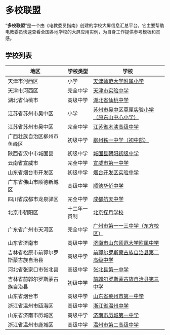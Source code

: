 <!-- 
    在本文“学校列表”表格部分中的数据来源/构成如下("school_location"、"school_type"、"school_name"默认来自issue)：
        地区："school_location"
        学校类型："school_type"
        学校：["school_name"](/school/list/"school_name")
-->
# 多校联盟

“**多校联盟**”是一个由《电教委员指南》创建的学校大屏信息汇总平台。它主要帮助电教委员快速查看全国各地学校的大屏应用实例，为自身工作提供参考模板和灵感。

## 学校列表

| 地区 | 学校类型 | 学校 |
| --- | --- | --- |
| 天津市河西区 | 小学 | [天津师范大学附属小学](/school/list/天津师范大学附属小学) |
| 天津市河西区 | 完全中学 | [天津市实验中学](/school/list/天津市实验中学) |
| 湖北省仙桃市 | 高级中学 | [湖北省仙桃中学](/school/list/湖北省仙桃中学) |
| 江苏省苏州市吴中区 | 小学 | [苏州市吴中区莫厘实验小学（原东山中心小学）](/school/list/苏州市吴中区莫厘实验小学（原东山中心小学）) |
| 江苏省苏州市吴中区 | 完全中学 | [江苏省木渎高级中学](/school/list/江苏省木渎高级中学) |
| 广西壮族自治区柳州市鱼峰区 | 初级中学 | [柳州铁一中学（初中部）](/school/list/柳州铁一中学（初中部）) |
| 陕西省汉中市城固县 | 初级中学 | [城固县朝阳初级中学](/school/list/城固县朝阳初级中学) |
| 云南省宣威市 | 完全中学 | [宣威市第一中学](/school/list/宣威市第一中学) |
| 山东省烟台市开发区 | 初级中学 | [烟台开发区实验中学](/school/list/烟台开发区实验中学) |
| 广东省佛山市顺德新城区 | 高级中学 | [顺德华侨中学](/school/list/顺德华侨中学) |
| 四川省成都市龙泉驿区 | 完全中学 | [成都航天中学](/school/list/成都航天中学) |
| 北京市朝阳区 | 十二年一贯制 | [北京探月学校](/school/list/北京探月学校) |
| 广东省广州市天河区 | 完全中学 | [广州市第一一三中学（东方校区）](/school/list/广州市第一一三中学（东方校区）) |
| 山东省济南市 | 高级中学 | [济南市山东师范大学附属中学](/school/list/济南市山东师范大学附属中学) |
| 吉林省松原市前郭尔罗斯蒙古族自治县 | 高级中学 | [前郭尔罗斯蒙古族自治县第二高级中学](/school/list/前郭尔罗斯蒙古族自治县第二高级中学) |
| 河北省张家口市张北县 | 高级中学 | [张北县第一中学](/school/list/张北县第一中学) |
| 吉林省前郭尔罗斯蒙古族自治县 | 初级中学 | [前郭尔罗斯蒙古族自治县第三中学](/school/list/前郭尔罗斯蒙古族自治县第三中学) |
| 山东省烟台市 | 高级中学 | [山东省莱州市第一中学](/school/list/山东省莱州市第一中学) |
| 浙江省温州市瓯海区 | 高级中学 | [浙江省温州中学](/school/list/浙江省温州中学) |
| 山东省济南市历城区 | 高级中学 | [济南市历城第一中学](/school/list/济南市历城第一中学) |
| 浙江省温州市鹿城区 | 高级中学 | [温州市第二高级中学](/school/list/温州市第二高级中学) |
